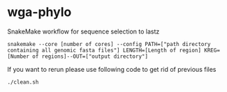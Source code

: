 # wga-phylo

SnakeMake workflow for sequence selection to lastz

`snakemake --core [number of cores] --config PATH=["path directory containing all genomic fasta files"] LENGTH=[Length of region] KREG=[Number of regions]--OUT=["output directory"]`

If you want to rerun please use following code to get rid of previous files

`./clean.sh`
